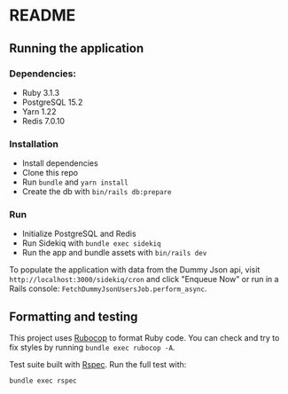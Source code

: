 # README

## Running the application

### Dependencies:
- Ruby 3.1.3
- PostgreSQL 15.2
- Yarn 1.22
- Redis 7.0.10

### Installation
- Install dependencies
- Clone this repo
- Run `bundle` and `yarn install`
- Create the db with `bin/rails db:prepare`

### Run
- Initialize PostgreSQL and Redis
- Run Sidekiq with `bundle exec sidekiq`
- Run the app and bundle assets with `bin/rails dev`

To populate the application with data from the Dummy Json api, visit `http://localhost:3000/sidekiq/cron` and click "Enqueue Now" or run in a Rails console: `FetchDummyJsonUsersJob.perform_async`.

## Formatting and testing

This project uses [Rubocop](https://github.com/rubocop/rubocop) to format Ruby code. You can check and try to fix styles by running `bundle exec rubocop -A`.

Test suite built with [Rspec](https://github.com/rspec/rspec-rails). Run the full test with:
```sh
bundle exec rspec
```
